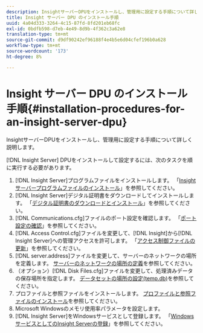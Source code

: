 ```yaml
---
description: InsightサーバーDPUをインストールし、管理用に設定する手順について詳しく説明します。
title: Insight サーバー DPU のインストール手順
uuid: 4a04d333-3264-4c15-87fd-8fd201eb68fc
exl-id: 0bdfb598-d7eb-4e49-8d9b-4f362c3a62e8
translation-type: tm+mt
source-git-commit: d9df90242ef96188f4e4b5e6d04cfef196b0a628
workflow-type: tm+mt
source-wordcount: '173'
ht-degree: 8%

---
```


# Insight サーバー DPU のインストール手順{#installation-procedures-for-an-insight-server-dpu}

InsightサーバーDPUをインストールし、管理用に設定する手順について詳しく説明します。

[!DNL Insight Server] DPUをインストールして設定するには、次のタスクを順に実行する必要があります。

1. [!DNL Insight Server]プログラムファイルをインストールします。 「[Insightサーバープログラムファイルのインストール](../../../../home/c-inst-svr/c-install-ins-svr/t-install-proc-inst-svr-dpu/t-install-prgm-files.md#task-1e6251fd39714186baa40d38f23d0088)」を参照してください。
1. [!DNL Insight Server]デジタル証明書をダウンロードしてインストールします。 「[デジタル証明書のダウンロードとインストール](../../../../home/c-inst-svr/c-install-ins-svr/t-install-proc-inst-svr-dpu/c-dnld-dgtl-cert/c-dnld-dgtl-cert.md#concept-4f79c240492f4e52b6375b4b3bbefa17)」を参照してください。
1. [!DNL Communications.cfg]ファイルのポート設定を確認します。 「[ポート設定の確認](../../../../home/c-inst-svr/c-install-ins-svr/t-install-proc-inst-svr-dpu/t-chk-pt-stgs.md#task-a91191b0a19e4437aa535a27c734ae64)」を参照してください。
1. [!DNL Access Control.cfg]ファイルを変更して、[!DNL Insight]から[!DNL Insight Server]への管理アクセスを許可します。 「[アクセス制御ファイルの更新](../../../../home/c-inst-svr/c-install-ins-svr/t-install-proc-inst-svr-dpu/c-updt-accss-ctrl-file.md#concept-fb9aa0c0e0664c018528f56d01c4808d)」を参照してください。
1. [!DNL server.address]ファイルを変更して、サーバーのネットワークの場所を定義します。 [サーバーのネットワークの場所の定義](../../../../home/c-inst-svr/c-install-ins-svr/t-install-proc-inst-svr-dpu/c-svrs-ntwk-loc/c-svrs-ntwk-loc.md#concept-87dd2aa3448c415ca1285bc445a8c649)を参照してください。
1. （オプション）[!DNL Disk Files.cfg]ファイルを変更して、処理済みデータの保存場所を指定します。 [データセットの場所の設定(temp.db)](../../../../home/c-inst-svr/c-install-ins-svr/t-install-proc-inst-svr-dpu/t-cfg-loc-dtst.md#task-f645eefecb154e679acbb480a07c1f0e)を参照してください。
1. プロファイルと参照ファイルをインストールします。 [プロファイルと参照ファイルのインストール](../../../../home/c-inst-svr/c-install-ins-svr/t-install-proc-inst-svr-dpu/c-install-prof-lkup-files.md#concept-1631895d09a14dc99316bf8cf166fdfc)を参照してください。
1. Microsoft Windowsのメモリ使用率パラメータを設定します。
1. [!DNL Insight Server]をWindowsサービスとして登録します。 「[WindowsサービスとしてのInsight Serverの登録](../../../../home/c-inst-svr/c-install-ins-svr/t-install-proc-inst-svr-dpu/c-reg-wdws-svc.md#concept-f2c7aa891d544a2595aa01d0d796a540)」を参照してください。
